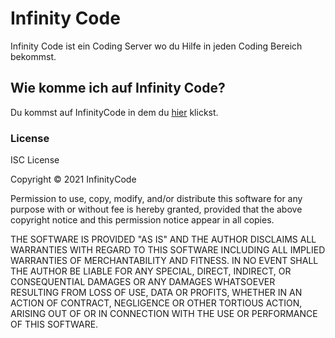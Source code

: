 # Infinity Code

Infinity Code ist ein Coding Server wo du Hilfe in jeden Coding Bereich bekommst.

## Wie komme ich auf Infinity Code?

Du kommst auf InfinityCode in dem du [hier](https://discord.gg/sUE2EmDPuw) klickst.

### License

ISC License

Copyright &copy; 2021 InfinityCode

Permission to use, copy, modify, and/or distribute this software for any purpose with or without fee is hereby granted,
provided that the above copyright notice and this permission notice appear in all copies.

THE SOFTWARE IS PROVIDED "AS IS" AND THE AUTHOR DISCLAIMS ALL WARRANTIES WITH REGARD TO THIS SOFTWARE INCLUDING ALL
IMPLIED WARRANTIES OF MERCHANTABILITY AND FITNESS. IN NO EVENT SHALL THE AUTHOR BE LIABLE FOR ANY SPECIAL, DIRECT,
INDIRECT, OR CONSEQUENTIAL DAMAGES OR ANY DAMAGES WHATSOEVER RESULTING FROM LOSS OF USE, DATA OR PROFITS, WHETHER IN AN
ACTION OF CONTRACT, NEGLIGENCE OR OTHER TORTIOUS ACTION, ARISING OUT OF OR IN CONNECTION WITH THE USE OR PERFORMANCE OF
THIS SOFTWARE.